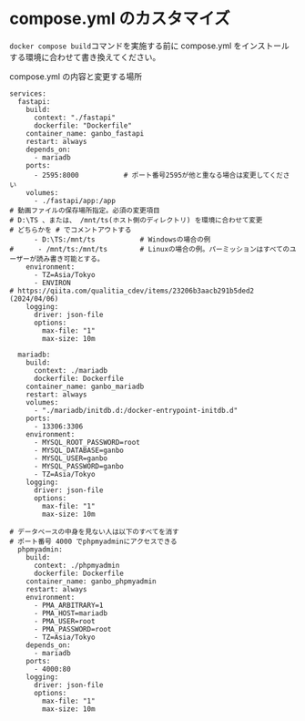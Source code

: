 # compose.yml のカスタマイズ

```docker compose build```コマンドを実施する前に  compose.yml  をインストールする環境に合わせて書き換えてください。

compose.yml  の内容と変更する場所
```
services:
  fastapi:
    build:
      context: "./fastapi"
      dockerfile: "Dockerfile"
    container_name: ganbo_fastapi
    restart: always
    depends_on:
      - mariadb
    ports:
      - 2595:8000			# ポート番号2595が他と重なる場合は変更してください
    volumes:
      - ./fastapi/app:/app
# 動画ファイルの保存場所指定。必須の変更項目
# D:\TS 、または、 /mnt/ts(ホスト側のディレクトリ) を環境に合わせて変更
# どちらかを # でコメントアウトする
      - D:\TS:/mnt/ts			# Windowsの場合の例
#      - /mnt/ts:/mnt/ts		# Linuxの場合の例。パーミッションはすべてのユーザーが読み書き可能とする。
    environment:
      - TZ=Asia/Tokyo
      - ENVIRON
# https://qiita.com/qualitia_cdev/items/23206b3aacb291b5ded2 (2024/04/06)
    logging:
      driver: json-file
      options:
        max-file: "1"
        max-size: 10m

  mariadb:
    build:
      context: ./mariadb
      dockerfile: Dockerfile
    container_name: ganbo_mariadb
    restart: always
    volumes:
      - "./mariadb/initdb.d:/docker-entrypoint-initdb.d"
    ports:
      - 13306:3306
    environment:
      - MYSQL_ROOT_PASSWORD=root
      - MYSQL_DATABASE=ganbo
      - MYSQL_USER=ganbo
      - MYSQL_PASSWORD=ganbo
      - TZ=Asia/Tokyo
    logging:
      driver: json-file
      options:
        max-file: "1"
        max-size: 10m

# データベースの中身を見ない人は以下のすべてを消す
# ポート番号 4000 でphpmyadminにアクセスできる
  phpmyadmin:
    build:
      context: ./phpmyadmin
      dockerfile: Dockerfile
    container_name: ganbo_phpmyadmin
    restart: always
    environment:
      - PMA_ARBITRARY=1
      - PMA_HOST=mariadb
      - PMA_USER=root
      - PMA_PASSWORD=root
      - TZ=Asia/Tokyo
    depends_on:
      - mariadb
    ports:
      - 4000:80
    logging:
      driver: json-file
      options:
        max-file: "1"
        max-size: 10m
```
